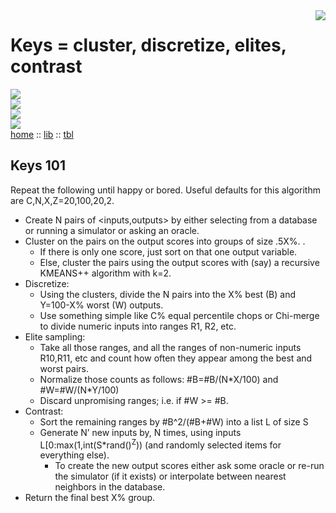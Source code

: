 <img align=right src="https://www.iconexperience.com/_img/v_collection_png/256x256/shadow/keys.png">    

# Keys = cluster, discretize, elites, contrast   

![](https://img.shields.io/badge/platform-osx%20,%20linux-orange?style=flat-square)    
![](https://img.shields.io/badge/language-lua,bash-blue?style=flat-square)  
![](https://img.shields.io/badge/purpose-ai%20,%20se-blueviolet?style=flat-square)  
![](https://img.shields.io/badge/license-mit-green?style=flat-square)  
[home](http://menzies.us/keys) :: [lib](http://menzies.us/keys/lib.html) :: [tbl](http://menzies.us/keys/tbl.html)   



## Keys 101

Repeat the following until happy or bored. 
Useful defaults for this algorithm are C,N,X,Z=20,100,20,2.  

-  Create N pairs of <inputs,outputs>  by either selecting 
     from a database or running a simulator or asking an oracle.  
-  Cluster on the pairs on the output scores into groups of size .5X%. . 
     - If there is only one score, just sort on that one output variable.  
     - Else, cluster the pairs using the output scores with (say) a 
     recursive KMEANS++ algorithm with k=2.   
- Discretize: 
  - Using the clusters, divide the N pairs into  the X% best (B) 
    and Y=100-X% worst (W) outputs.   
  - Use something simple like C% equal percentile chops or Chi-merge 
    to divide numeric inputs into ranges R1, R2, etc.   
- Elite sampling:
  - Take all those ranges, and all the ranges of non-numeric inputs R10,R11,
        etc and count  how often they appear among the best and worst pairs. 
  - Normalize those counts  as follows: #B=#B/(N\*X/100) and #W=#W/(N\*Y/100)
  - Discard unpromising ranges; i.e. if  #W >= #B.    
- Contrast:
  - Sort the remaining ranges by #B^2/(#B+#W) into a list L of size S
  -  Generate N’ new inputs by,  N times, using 
     inputs L[0:max(1,int(S\*rand()<sup>Z</sup>)) (and randomly selected items for everything else).  
     - To create the new output 
       scores either ask some oracle or re-run the simulator (if it exists) or 
       interpolate between nearest neighbors in the database. 
-  Return the final best X% group.




